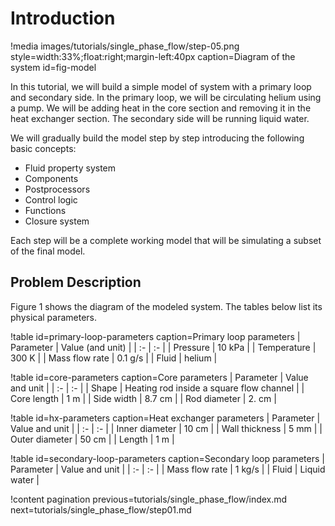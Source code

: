 # Introduction

!media images/tutorials/single_phase_flow/step-05.png
       style=width:33%;float:right;margin-left:40px
       caption=Diagram of the system
       id=fig-model

In this tutorial, we will build a simple model of system with a primary loop and secondary side.
In the primary loop, we will be circulating helium using a pump.
We will be adding heat in the core section and removing it in the heat exchanger section.
The secondary side will be running liquid water.

We will gradually build the model step by step introducing the following basic concepts:

- Fluid property system
- Components
- Postprocessors
- Control logic
- Functions
- Closure system

Each step will be a complete working model that will be simulating a subset of the final model.

## Problem Description

Figure 1 shows the diagram of the modeled system.
The tables below list its physical parameters.

!table id=primary-loop-parameters caption=Primary loop parameters
| Parameter | Value (and unit) |
| :- | :- |
| Pressure | 10 kPa |
| Temperature | 300 K |
| Mass flow rate | 0.1 g/s |
| Fluid | helium |


!table id=core-parameters caption=Core parameters
| Parameter | Value and unit |
| :- | :- |
| Shape | Heating rod inside a square flow channel |
| Core length | 1 m |
| Side width | 8.7 cm |
| Rod diameter | 2. cm |


!table id=hx-parameters caption=Heat exchanger parameters
| Parameter | Value and unit |
| :- | :- |
| Inner diameter | 10 cm |
| Wall thickness | 5 mm |
| Outer diameter | 50 cm |
| Length | 1 m |


!table id=secondary-loop-parameters caption=Secondary loop parameters
| Parameter | Value and unit |
| :- | :- |
| Mass flow rate | 1 kg/s |
| Fluid | Liquid water |



!content pagination previous=tutorials/single_phase_flow/index.md
                    next=tutorials/single_phase_flow/step01.md
